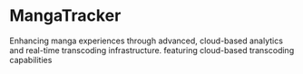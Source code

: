 # MangaTracker
Enhancing manga experiences through advanced, cloud-based analytics and real-time transcoding infrastructure. featuring cloud-based transcoding capabilities
